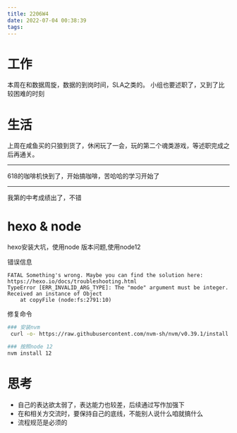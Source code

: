 ```yaml
---
title: 2206W4
date: 2022-07-04 00:38:39
tags:
---
```




# 工作

本周在和数据周旋，数据的到岗时间，SLA之类的。
小组也要述职了，又到了比较困难的时刻



# 生活

上周在咸鱼买的只狼到货了，休闲玩了一会，玩的第二个魂类游戏，等述职完成之后再通关。

---

618的咖啡机快到了，开始搞咖啡，苦哈哈的学习开始了

---- 
我第的中考成绩出了，不错 


# hexo & node
hexo安装大坑，使用node 版本问题,使用node12

错误信息


```
FATAL Something's wrong. Maybe you can find the solution here: https://hexo.io/docs/troubleshooting.html
TypeError [ERR_INVALID_ARG_TYPE]: The "mode" argument must be integer. Received an instance of Object
    at copyFile (node:fs:2791:10)
```
修复命令
```bash
### 安装nvm
 curl -o- https://raw.githubusercontent.com/nvm-sh/nvm/v0.39.1/install.sh | bash

### 按照node 12
nvm install 12
```

# 思考
- 自己的表达欲太弱了，表达能力也较差，后续通过写作加强下
- 在和相关方交流时，要保持自己的底线，不能别人说什么咱就搞什么
- 流程规范是必须的